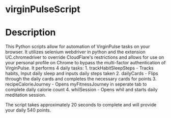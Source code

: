 # virginPulseScript

# Description
This Python scripts allow for automation of VirginPulse tasks on your browser. It utilizes selenium webdriver in python and the extension UC.chromedriver to override CloudFlare's restrictions and allows for use on your personal profile on Chrome to bypass the multi-factor authentication of VirginPulse.
It performs 4 daily tasks:
                          1. trackHabitSleepSteps - Tracks habits, Input daily sleep and inputs daily steps taken
                          2. dailyCards - Flips through the daily cards and completes the necessary cards for points
                          3. recipeCalorieJourney - Opens myFitnessJourney in seperate tab to complete daily calorie count
                          4. whilSession - Opens whil and starts daily meditation session.
                          
The script takes approximately 20 seconds to complete and will provide your daily 540 points.

